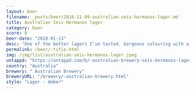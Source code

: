 ```yaml
---
layout: beer
filename: _posts/beer/2016-11-09-australian-seis-hermanos-lager.md
title: Australian Seis Hermanos lager
category: beer
score: 8
beer-date: "2018-01-13"
desc: "One of the better lagers I’ve tasted. Gorgeous colouring with a nice hit of sweetness and super refreshing"
permalink: /beer/:title.html
img: /img/list/australian-seis-hermanos-lager.jpeg
untappd: "https://untappd.com/b/-australian-brewery-seis-hermanos-lager/1840728"
country: "Australia"
brewery: " Australian Brewery"
breweryURL: "/brewery/-australian-brewery.html"
style: "Lager - Amber"
---
```

